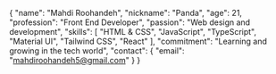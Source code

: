 {
  "name": "Mahdi Roohandeh",
  "nickname": "Panda",
  "age": 21,
  "profession": "Front End Developer",
  "passion": "Web design and development",
  "skills": [
    "HTML & CSS",
    "JavaScript",
    "TypeScript",
    "Material UI",
    "Tailwind CSS",
    "React"
  ],
  "commitment": "Learning and growing in the tech world",
  "contact": {
    "email": "mahdiroohandeh5@gmail.com"
  }
}
